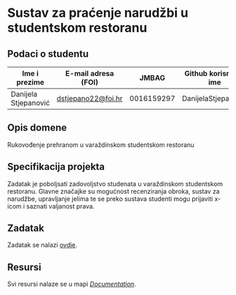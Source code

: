 
# Sustav za praćenje narudžbi u studentskom restoranu

## Podaci o studentu

Ime i prezime | E-mail adresa (FOI) | JMBAG | Github korisničko ime
------------  | ------------------- | ----- | ---------------------
Danijela Stjepanović | dstjepano22@foi.hr | 0016159297 | DanijelaStjepanovic


## Opis domene
Rukovođenje prehranom u varaždinskom studentskom restoranu 

## Specifikacija projekta
Zadatak je poboljsati zadovoljstvo studenata u varaždinskom studentskom restoranu. Glavne značajke su mogućnost recenziranja obroka, sustav za narudžbe, upravljanje jelima te se preko sustava studenti mogu prijaviti x-icom i saznati valjanost prava.

## Zadatak
Zadatak se nalazi [ovdje](https://github.com/foivz/pi2024-zadace-DanijelaStjepanovic/blob/master/Documentation/Zadatak%20-%20SCVZ.pdf).

## Resursi
Svi resursi nalaze se u mapi [_Documentation_](https://github.com/foivz/pi2024-zadace-DanijelaStjepanovic/tree/master/Documentation).
